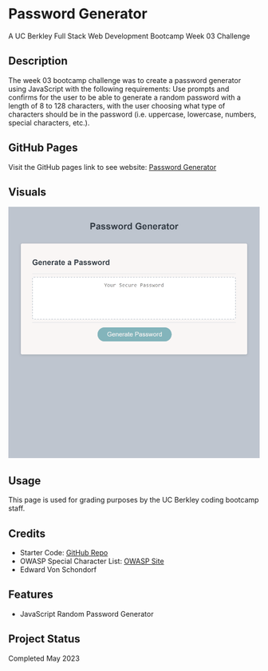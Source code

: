 # Password Generator
A UC Berkley Full Stack Web Development Bootcamp Week 03 Challenge

## Description

The week 03 bootcamp challenge was to create a password generator using JavaScript with the following requirements: Use prompts and confirms for the user to be able to generate a random password with a length of 8 to 128 characters, with the user choosing what type of characters should be in the password (i.e. uppercase, lowercase, numbers, special characters, etc.).

## GitHub Pages

Visit the GitHub pages link to see website: [Password Generator](https://torvec.github.io/challenge_3_JS_Password_Generator/)

## Visuals

![HTML Example](./siteScreenshot.png)

## Usage

This page is used for grading purposes by the UC Berkley coding bootcamp staff.

## Credits

- Starter Code: [GitHub Repo](https://github.com/coding-boot-camp/friendly-parakeet)
- OWASP Special Character List: [OWASP Site](https://owasp.org/www-community/password-special-characters)
- Edward Von Schondorf

## Features

- JavaScript Random Password Generator

## Project Status

Completed May 2023